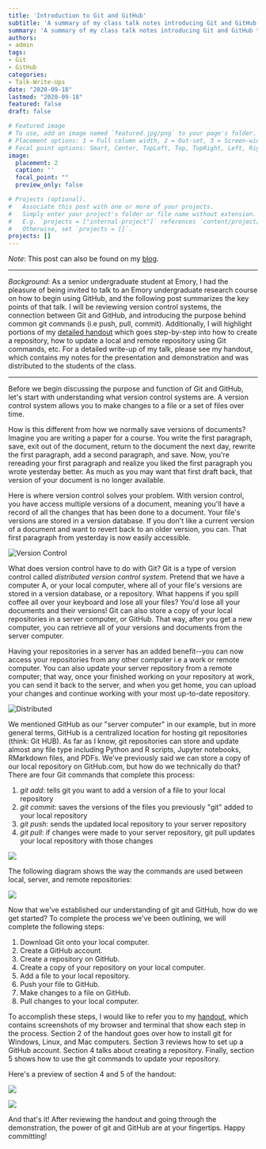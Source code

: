 ```yaml
---
title: 'Introduction to Git and GitHub'
subtitle: 'A summary of my class talk notes introducing Git and GitHub to an undergraduate research course'
summary: 'A summary of my class talk notes introducing Git and GitHub to an undergraduate research course'
authors:
- admin
tags:
- Git
- GitHub
categories:
- Talk-Write-Ups
date: "2020-09-18"
lastmod: "2020-09-18"
featured: false
draft: false

# Featured image
# To use, add an image named `featured.jpg/png` to your page's folder.
# Placement options: 1 = Full column width, 2 = Out-set, 3 = Screen-width
# Focal point options: Smart, Center, TopLeft, Top, TopRight, Left, Right, BottomLeft, Bottom, BottomRight
image:
  placement: 2
  caption: ''
  focal_point: ""
  preview_only: false

# Projects (optional).
#   Associate this post with one or more of your projects.
#   Simply enter your project's folder or file name without extension.
#   E.g. `projects = ["internal-project"]` references `content/project/deep-learning/index.md`.
#   Otherwise, set `projects = []`.
projects: []
---
```


_Note_: This post can also be found on my [blog](https://blog.beliciarodriguez.com).

---

_Background_: As a senior undergraduate student at Emory, I had the pleasure of being invited to talk to an Emory undergraduate research course on how to begin using GitHub, and the following post summarizes the key points of that talk. I will be reviewing version control systems, the connection between Git and GitHub, and introducing the purpose behind common git commands (i.e push, pull, commit). Additionally, I will highlight portions of my [detailed handout](introduction-to-github-website.pdf) which goes step-by-step into how to create a repository, how to update a local and remote repository using Git commands, etc. For a detailed write-up of my talk, please see my handout, which contains my notes for the presentation and demonstration and was distributed to the students of the class.

___

Before we begin discussing the purpose and function of Git and GitHub, let's start with understanding what version control systems are. A version control system allows you to make changes to a file or a set of files over time.

How is this different from how we normally save versions of documents? Imagine you are writing a paper for a course. You write the first paragraph, save, exit out of the document, return to the document the next day, rewrite the first paragraph, add a second paragraph, and save. Now, you're rereading your first paragraph and realize you liked the first paragraph you wrote yesterday better. As much as you may want that first draft back, that version of your document is no longer available.

Here is where version control solves your problem. With version control, you have access multiple versions of a document, meaning you'll have a record of all the changes that has been done to a document. Your file's versions are stored in a version database. If you don't like a current version of a document and want to revert back to an older version, you can. That first paragraph from yesterday is now easily accessible.

![Version Control](version_control.png)

What does version control have to do with Git? Git is a type of version control called _distributed version control system_. Pretend that we have a computer A, or your local computer, where all of your file's versions are stored in a version database, or a repository. What happens if you spill coffee all over your keyboard and lose all your files? You'd lose all your documents and their versions! Git can also store a copy of your local repositories in a server computer, or GitHub. That way, after you get a new computer, you can retrieve all of your versions and documents from the server computer.

Having your repositories in a server has an added benefit--you can now access your repositories from any other computer i.e a work or remote computer. You can also update your server repository from a remote computer; that way, once your finished working on your repository at work, you can send it back to the server, and when you get home, you can upload your changes and continue working with your most up-to-date repository.

![Distributed](distributed.png)

We mentioned GitHub as our "server computer" in our example, but in more general terms, GitHub is a centralized location for hosting git repositories (think: Git HUB). As far as I know, git repositories can store and update almost any file type including Python and R scripts, Jupyter notebooks, RMarkdown files, and PDFs. We've previously said we can store a copy of our local repository on GitHub.com, but how do we technically do that? There are four Git commands that complete this process:

1. _git add_: tells git you want to add a version of a file to your local repository
2. _git commit_: saves the versions of the files you previously "git" added to your local repository
3. _git push_: sends the updated local repository to your server repository
4. _git pull_: if changes were made to your server repository, git pull updates your local repository with those changes

![](git_push_pull_commands.jpg)

The following diagram shows the way the commands are used between local, server, and remote repositories:

![](git_github_diagram.png)

Now that we've established our understanding of git and GitHub, how do we get started? To complete the process we've been outlining, we will complete the following steps:

1. Download Git onto your local computer.
2. Create a GitHub account.
3. Create a repository on GitHub.
4. Create a copy of your repository on your local computer.
5. Add a file to your local repository.
6. Push your file to GitHub.
7. Make changes to a file on GitHub.
8. Pull changes to your local computer.

To accomplish these steps, I would like to refer you to my [handout](introduction-to-github-website.pdf), which contains screenshots of my browser and terminal that show each step in the process. Section 2 of the handout goes over how to install git for Windows, Linux, and Mac computers. Section 3 reviews how to set up a GitHub account. Section 4 talks about creating a repository. Finally, section 5 shows how to use the git commands to update your repository.

Here's a preview of section 4 and 5 of the handout:

![](handout_pic_1.png)

![](handout_pic_2.png)

And that's it! After reviewing the handout and going through the demonstration, the power of git and GitHub are at your fingertips. Happy committing!
